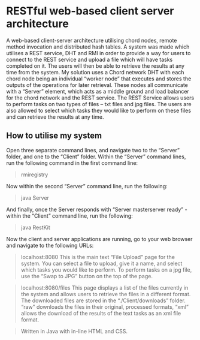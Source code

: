 # RESTful web-based client server architecture
 A web-based client-server architecture utilising chord nodes, remote method invocation and distributed hash tables. 
 A system was made which utilises a REST service, DHT and RMI in order to provide a way for users to connect to the REST service and upload a file which will have tasks completed on it. The users will then be able to retrieve the results at any time from the system.
My solution uses a Chord network DHT with each chord node being an individual “worker node” that executes and stores the outputs of the operations for later retrieval. These nodes all communicate with a “Server” element, which acts as a middle ground and load balancer for the chord network and the REST service. The REST Service allows users to perform tasks on two types of files – txt files and jpg files. The users are also allowed to select which tasks they would like to perform on these files and can retrieve the results at any time.

## How to utilise my system
Open three separate command lines, and navigate two to the “Server” folder, and one to the “Client” folder.
Within the “Server” command lines, run the following command in the first command line:
>rmiregistry

Now within the second “Server” command line, run the following:
>java Server

And finally, once the Server responds with “Server masterserver ready” - within the “Client” command line, run the following:
>java RestKit

Now the client and server applications are running, go to your web browser and navigate to the following URLs:
>localhost:8080
This is the main text “File Upload” page for the system. You can select a file to upload, give it a name, and select which tasks you would like to perform. To perform tasks on a jpg file, use the “Swap to JPG” button on the top of the page.

>localhost:8080/files
This page displays a list of the files currently in the system and allows users to retrieve the files in a different format. The downloaded files are stored in the “./Client/downloads” folder. “raw” downloads the files in their original, processed formats, “xml” allows the download of the results of the text tasks as an xml file format. 

 >Written in Java with in-line HTML and CSS.
